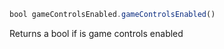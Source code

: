 [//]: # (version=9dda457b1d34e0c7c26d1b1da2a3a5a69d0988bbd33f647fbba608b35a076455)

```js
bool gameControlsEnabled.gameControlsEnabled()
```

Returns a bool if is game controls enabled

